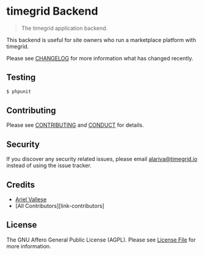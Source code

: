 # timegrid Backend

> The timegrid application backend.

This backend is useful for site owners who run a marketplace platform with timegrid.

Please see [CHANGELOG](CHANGELOG.md) for more information what has changed recently.

## Testing

``` bash
$ phpunit
```

## Contributing

Please see [CONTRIBUTING](CONTRIBUTING.md) and [CONDUCT](CONDUCT.md) for details.

## Security

If you discover any security related issues, please email alariva@timegrid.io instead of using the issue tracker.

## Credits

- [Ariel Vallese][link-author]
- [All Contributors][link-contributors]

## License

The GNU Affero General Public License (AGPL). Please see [License File](LICENSE.md) for more information.

[ico-version]: https://img.shields.io/packagist/v/timegridio/backend.svg?style=flat-square
[ico-downloads]: https://img.shields.io/packagist/dt/timegridio/backend.svg?style=flat-square

[link-downloads]: https://packagist.org/packages/timegridio/backend
[link-author]: https://github.com/alariva
